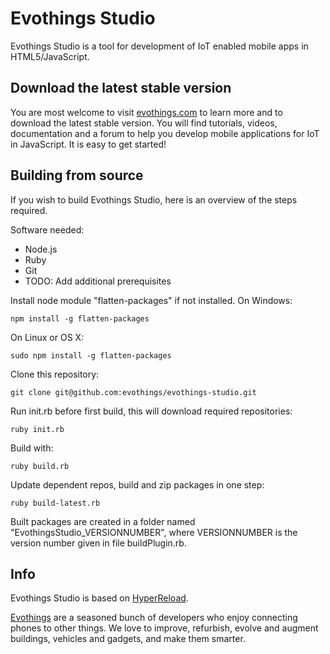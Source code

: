 # Evothings Studio

Evothings Studio is a tool for development of IoT enabled mobile apps in HTML5/JavaScript.

## Download the latest stable version

You are most welcome to visit [evothings.com](http://evothings.com) to learn more and to download the latest stable version. You will find tutorials, videos, documentation and a forum to help you develop mobile applications for IoT in JavaScript. It is easy to get started!

## Building from source

If you wish to build Evothings Studio, here is an overview of the steps required.

Software needed:

* Node.js
* Ruby
* Git
* TODO: Add additional prerequisites

Install node module "flatten-packages" if not installed. On Windows:

    npm install -g flatten-packages

On Linux or OS X:

    sudo npm install -g flatten-packages

Clone this repository:

    git clone git@github.com:evothings/evothings-studio.git

Run init.rb before first build, this will download required repositories:

    ruby init.rb

Build with:

    ruby build.rb

Update dependent repos, build and zip packages in one step:

    ruby build-latest.rb

Built packages are created in a folder named "EvothingsStudio_VERSIONNUMBER", where VERSIONNUMBER is the version number given in file buildPlugin.rb.

## Info

Evothings Studio is based on [HyperReload](https://github.com/divineprog/HyperReload).

[Evothings](http://evothings.com) are a seasoned bunch of developers who enjoy connecting phones to other things. We love to improve, refurbish, evolve and augment buildings, vehicles and gadgets, and make them smarter.
